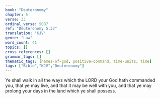 ```yaml
---
book: "Deuteronomy"
chapter: 5
verse: 33
ordinal_verse: 5087
ref: "Deuteronomy 5:33"
translation: "KJV"
genre: "Law"
word_count: 41
topics: []
cross_references: []
grammar_tags: []
thematic_tags: [names-of-god, positive-command, time-units, time]
tags: ["Bible","KJV","Deuteronomy"]
---
```

Ye shall walk in all the ways which the LORD your God hath commanded you, that ye may live, and that it may be well with you, and that ye may prolong your days in the land which ye shall possess.
